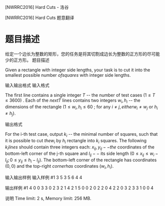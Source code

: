 



[NWRRC2016] Hard Cuts - 洛谷














[NWRRC2016] Hard Cuts
题意翻译
# 题目描述
给定一个边长为整数的矩形，您的任务是将其切割成边长为整数的正方形的尽可能少的正方形。
题目描述


Given a rectangle with integer side lengths, your task is to cut it into the smallest possible number $of squares$ with integer side lengths.


输入输出格式
输入格式



The first line contains a single integer $T$ -- the number of test cases $(1 \le T \le 3600)$ . Each of the $next T$ lines contains two integers $w_{i}, h_{i}$ -- the dimensions of the rectangle $(1 \le w_{i}, h_{i} \le 60$ ; for any $i ≠ j, either w_{i }≠ w_{j}$ or $h_{i} ≠ h_{j} ).$


输出格式



For the i-th test case, output $k_{i}$ -- the minimal number of squares, such that it is possible to cut $the w_{i}$ by $h_{i}$ rectangle into $k_{i}$ squares. The following $k_{i} lines$ should contain three integers each: $x_{ij} , y_{ij} -- the$ coordinates of the bottom-left corner of the j-th square and $l_{ij }--$ its side length $(0 \le x_{ij} \le w_{i} − l_{ij} ; 0 \le y_{ij} \le h_{i} −l_{ij} ).$ The bottom-left corner of the rectangle has coordinates $(0 , 0)$ and the top-right $corner has$ coordinates $(w_{i}, h_{i}).$


输入输出样例
输入样例 #1
3
5 3
5 6
4 4

输出样例 #1
4
0 0 3
3 0 2
3 2 1
4 2 1
5
0 0 2
0 2 2
0 4 2
2 0 3
2 3 3
1
0 0 4

说明
Time limit: 2 s, Memory limit: 256 MB. 








